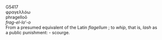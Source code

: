 <body>
  <p>G5417<br>  φραγελλόω  <br> phragelloō  <br><i>frag-el-lo‘-o </i><br>From a presumed equivalent of the Latin <i>flagellum </i>; to <i>whip</i>, that is, <i>lash</i> as a public punishment: - scourge.<br></p>
 </body>